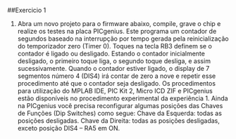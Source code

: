 ##Exercicio 1
1. Abra um novo projeto para o firmware abaixo, compile, grave o chip e realize os testes na placa PICgenius. Este programa um contador de segundos baseado na interrupção por tempo gerada pela reinicialização do temporizador zero (Timer 0). Toques na tecla RB3 definem se o contador é ligado ou desligado. Estando o contador inicialmente desligado, o primeiro toque liga, o segundo toque desliga, e assim sucessivamente.
Quando o contador estiver ligado, o display de 7 segmentos número 4 (DIS4) irá contar de zero a nove e repetir esse procedimento até que o contador seja desligado.
Os procedimentos para utilização do MPLAB IDE, PIC Kit 2, Micro ICD ZIF e PICgenius estão disponíveis no procedimento experimental da experiência 1. Ainda na PICgenius você precisa reconfigurar algumas posições das Chaves de Funções (Dip Switches) como segue:
Chave da Esquerda: todas as posições desligadas.
Chave da Direita: todas as posições desligadas, exceto posição DIS4 – RA5 em ON.
